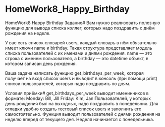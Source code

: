 # HomeWork8_Happy_Birthday
HomeWork8 Happy Birthday
Задание#
Вам нужно реализовать полезную функцию для вывода списка коллег, которых надо поздравить с днём рождения на неделе.

У вас есть список словарей users, каждый словарь в нём обязательно имеет ключи name и birthday. Такая структура представляет модель списка пользователей с их именами и днями рождения. name — это строка с именем пользователя, а birthday — это datetime объект, в котором записан день рождения.

Ваша задача написать функцию get_birthdays_per_week, которая получает на вход список users и выводит в консоль (при помощи print) список пользователей, которых надо поздравить по дням.

Условия приёмки#
get_birthdays_per_week выводит именинников в формате:
Monday: Bill, Jill
Friday: Kim, Jan
Пользователей, у которых день рождения был на выходных, надо поздравить в понедельник.
Для отладки удобно создать тестовый список users и заполнить его самостоятельно.
Функция выводит пользователей с днями рождения на неделю вперед от текущего дня.
Неделя начинается с понедельника.
